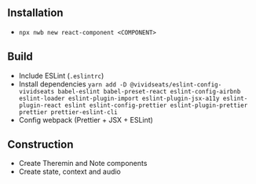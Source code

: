 ## Installation

-   `npx nwb new react-component <COMPONENT>`

## Build

-   Include ESLint (`.eslintrc`)
-   Install dependencies `yarn add -D @vividseats/eslint-config-vividseats babel-eslint babel-preset-react eslint-config-airbnb eslint-loader eslint-plugin-import eslint-plugin-jsx-a11y eslint-plugin-react eslint eslint-config-prettier eslint-plugin-prettier prettier prettier-eslint-cli`
-   Config webpack (Prettier + JSX + ESLint)

## Construction

-   Create Theremin and Note components
-   Create state, context and audio

